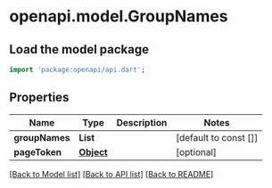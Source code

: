 # openapi.model.GroupNames

## Load the model package

```dart
import 'package:openapi/api.dart';
```

## Properties

| Name           | Type              | Description | Notes                 |
| -------------- | ----------------- | ----------- | --------------------- |
| **groupNames** | **List<String>**  |             | [default to const []] |
| **pageToken**  | [**Object**](.md) |             | [optional]            |

[[Back to Model list]](../README.md#documentation-for-models) [[Back to API list]](../README.md#documentation-for-api-endpoints) [[Back to README]](../README.md)
